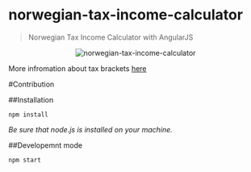 norwegian-tax-income-calculator
===========================

> Norwegian Tax Income Calculator with AngularJS

<p align="center">
  <img src="http://i66.tinypic.com/1zyigsx.png" alt="norwegian-tax-income-calculator"/>
</p>

More infromation about tax brackets [here]( http://www.skatteetaten.no/en/Rates/bracket-tax/)


#Contribution

##Installation

    npm install

*Be sure that node.js is installed on your machine.*

##Developemnt mode

    npm start

